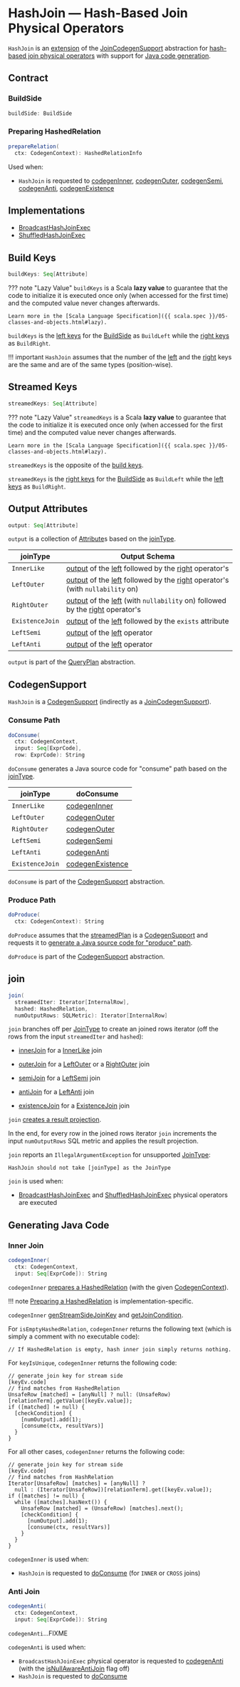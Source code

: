 # HashJoin &mdash; Hash-Based Join Physical Operators

`HashJoin` is an [extension](#contract) of the [JoinCodegenSupport](JoinCodegenSupport.md) abstraction for [hash-based join physical operators](#implementations) with support for [Java code generation](CodegenSupport.md).

## Contract

### <span id="buildSide"> BuildSide

```scala
buildSide: BuildSide
```

### <span id="prepareRelation"> Preparing HashedRelation

```scala
prepareRelation(
  ctx: CodegenContext): HashedRelationInfo
```

Used when:

* `HashJoin` is requested to [codegenInner](#codegenInner), [codegenOuter](#codegenOuter), [codegenSemi](#codegenSemi), [codegenAnti](#codegenAnti), [codegenExistence](#codegenExistence)

## Implementations

* [BroadcastHashJoinExec](BroadcastHashJoinExec.md)
* [ShuffledHashJoinExec](ShuffledHashJoinExec.md)

## <span id="buildKeys"> Build Keys

```scala
buildKeys: Seq[Attribute]
```

??? note "Lazy Value"
    `buildKeys` is a Scala **lazy value** to guarantee that the code to initialize it is executed once only (when accessed for the first time) and the computed value never changes afterwards.

    Learn more in the [Scala Language Specification]({{ scala.spec }}/05-classes-and-objects.html#lazy).

`buildKeys` is the [left keys](BaseJoinExec.md#leftKeys) for the [BuildSide](#buildSide) as `BuildLeft` while the [right keys](BaseJoinExec.md#rightKeys) as `BuildRight`.

!!! important
    `HashJoin` assumes that the number of the [left](BaseJoinExec.md#leftKeys) and the [right](BaseJoinExec.md#rightKeys) keys are the same and are of the same types (position-wise).

## <span id="streamedKeys"> Streamed Keys

```scala
streamedKeys: Seq[Attribute]
```

??? note "Lazy Value"
    `streamedKeys` is a Scala **lazy value** to guarantee that the code to initialize it is executed once only (when accessed for the first time) and the computed value never changes afterwards.

    Learn more in the [Scala Language Specification]({{ scala.spec }}/05-classes-and-objects.html#lazy).

`streamedKeys` is the opposite of the [build keys](#buildKeys).

`streamedKeys` is the [right keys](BaseJoinExec.md#rightKeys) for the [BuildSide](#buildSide) as `BuildLeft` while the [left keys](BaseJoinExec.md#leftKeys) as `BuildRight`.

## <span id="output"> Output Attributes

```scala
output: Seq[Attribute]
```

`output` is a collection of [Attribute](../expressions/Attribute.md)s based on the [joinType](BaseJoinExec.md#joinType).

joinType | Output Schema
---------|--------------
 `InnerLike` | [output](../catalyst/QueryPlan.md#output) of the [left](#left) followed by the [right](#right) operator's
 `LeftOuter` | [output](../catalyst/QueryPlan.md#output) of the [left](#left) followed by the [right](#right) operator's (with `nullability` on)
 `RightOuter` | [output](../catalyst/QueryPlan.md#output) of the [left](#left) (with `nullability` on) followed by the [right](#right) operator's
 `ExistenceJoin` | [output](../catalyst/QueryPlan.md#output) of the [left](#left) followed by the `exists` attribute
 `LeftSemi` | [output](../catalyst/QueryPlan.md#output) of the [left](#left) operator
 `LeftAnti` | [output](../catalyst/QueryPlan.md#output) of the [left](#left) operator

`output` is part of the [QueryPlan](../catalyst/QueryPlan.md#output) abstraction.

## <span id="CodegenSupport"> CodegenSupport

`HashJoin` is a [CodegenSupport](CodegenSupport.md) (indirectly as a [JoinCodegenSupport](JoinCodegenSupport.md)).

### <span id="doConsume"> Consume Path

```scala
doConsume(
  ctx: CodegenContext,
  input: Seq[ExprCode],
  row: ExprCode): String
```

`doConsume` generates a Java source code for "consume" path based on the [joinType](BaseJoinExec.md#joinType).

joinType | doConsume
---------|--------------
 `InnerLike` | [codegenInner](#codegenInner)
 `LeftOuter` | [codegenOuter](#codegenOuter)
 `RightOuter` | [codegenOuter](#codegenOuter)
 `LeftSemi` | [codegenSemi](#codegenSemi)
 `LeftAnti` | [codegenAnti](#codegenAnti)
 `ExistenceJoin` | [codegenExistence](#codegenExistence)

`doConsume` is part of the [CodegenSupport](CodegenSupport.md#doConsume) abstraction.

### <span id="doProduce"> Produce Path

```scala
doProduce(
  ctx: CodegenContext): String
```

`doProduce` assumes that the [streamedPlan](#streamedPlan) is a [CodegenSupport](CodegenSupport.md) and requests it to [generate a Java source code for "produce" path](CodegenSupport.md#doProduce).

`doProduce` is part of the [CodegenSupport](CodegenSupport.md#doProduce) abstraction.

## <span id="join"> join

```scala
join(
  streamedIter: Iterator[InternalRow],
  hashed: HashedRelation,
  numOutputRows: SQLMetric): Iterator[InternalRow]
```

`join` branches off per [JoinType](BaseJoinExec.md#joinType) to create an joined rows iterator (off the rows from the input `streamedIter` and `hashed`):

* [innerJoin](#innerJoin) for a [InnerLike](../joins.md#InnerLike) join

* [outerJoin](#outerJoin) for a [LeftOuter](../joins.md#LeftOuter) or a [RightOuter](../joins.md#RightOuter) join

* [semiJoin](#semiJoin) for a [LeftSemi](../joins.md#LeftSemi) join

* [antiJoin](#antiJoin) for a [LeftAnti](../joins.md#LeftAnti) join

* [existenceJoin](#existenceJoin) for a [ExistenceJoin](../joins.md#ExistenceJoin) join

`join` [creates a result projection](#createResultProjection).

In the end, for every row in the joined rows iterator `join` increments the input `numOutputRows` SQL metric and applies the result projection.

`join` reports an `IllegalArgumentException` for unsupported [JoinType](BaseJoinExec.md#joinType):

```text
HashJoin should not take [joinType] as the JoinType
```

`join` is used when:

* [BroadcastHashJoinExec](BroadcastHashJoinExec.md) and [ShuffledHashJoinExec](ShuffledHashJoinExec.md) physical operators are executed

## Generating Java Code

### <span id="codegenInner"> Inner Join

```scala
codegenInner(
  ctx: CodegenContext,
  input: Seq[ExprCode]): String
```

`codegenInner` [prepares a HashedRelation](#prepareRelation) (with the given [CodegenContext](../whole-stage-code-generation/CodegenContext.md)).

!!! note
    [Preparing a HashedRelation](#prepareRelation) is implementation-specific.

`codegenInner` [genStreamSideJoinKey](#genStreamSideJoinKey) and [getJoinCondition](#getJoinCondition).

For `isEmptyHashedRelation`, `codegenInner` returns the following text (which is simply a comment with no executable code):

```text
// If HashedRelation is empty, hash inner join simply returns nothing.
```

For `keyIsUnique`, `codegenInner` returns the following code:

```text
// generate join key for stream side
[keyEv.code]
// find matches from HashedRelation
UnsafeRow [matched] = [anyNull] ? null: (UnsafeRow)[relationTerm].getValue([keyEv.value]);
if ([matched] != null) {
  [checkCondition] {
    [numOutput].add(1);
    [consume(ctx, resultVars)]
  }
}
```

For all other cases, `codegenInner` returns the following code:

```text
// generate join key for stream side
[keyEv.code]
// find matches from HashRelation
Iterator[UnsafeRow] [matches] = [anyNull] ?
  null : (Iterator[UnsafeRow])[relationTerm].get([keyEv.value]);
if ([matches] != null) {
  while ([matches].hasNext()) {
    UnsafeRow [matched] = (UnsafeRow) [matches].next();
    [checkCondition] {
      [numOutput].add(1);
      [consume(ctx, resultVars)]
    }
  }
}
```

`codegenInner` is used when:

* `HashJoin` is requested to [doConsume](#doConsume) (for `INNER` or `CROSS` joins)

### <span id="codegenAnti"> Anti Join

```scala
codegenAnti(
  ctx: CodegenContext,
  input: Seq[ExprCode]): String
```

`codegenAnti`...FIXME

`codegenAnti` is used when:

* `BroadcastHashJoinExec` physical operator is requested to [codegenAnti](BroadcastHashJoinExec.md#codegenAnti) (with the [isNullAwareAntiJoin](BroadcastHashJoinExec.md#isNullAwareAntiJoin) flag off)
* `HashJoin` is requested to [doConsume](#doConsume)
